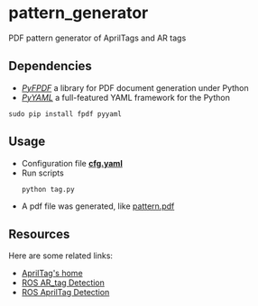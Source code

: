 # pattern_generator
PDF pattern generator of AprilTags and AR tags
## Dependencies
* [*PyFPDF*](https://pyfpdf.readthedocs.io/en/latest/index.html)  a library for PDF document generation under Python
* [*PyYAML*](https://pyyaml.org/)  a full-featured YAML framework for the Python
```
sudo pip install fpdf pyyaml
```
## Usage
* Configuration file [**cfg.yaml**](https://github.com/cgdsss/pattern_generator/blob/master/cfg.yaml)
* Run scripts
  ```
  python tag.py
  ```
* A pdf file was generated, like [pattern.pdf](https://github.com/cgdsss/pattern_generator/blob/master/pattern.pdf)
## Resources
Here are some related links:
* [AprilTag's home](https://april.eecs.umich.edu/software/apriltag/) 
* [ROS AR_tag Detection](http://wiki.ros.org/ar_track_alvar)
* [ROS AprilTag Detection](http://wiki.ros.org/apriltags2_ros)
